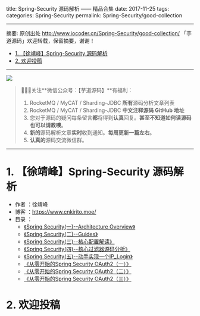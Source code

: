 title: Spring-Security 源码解析 —— 精品合集
date: 2017-11-25
tags:
categories: Spring-Security
permalink: Spring-Security/good-collection

-------

摘要: 原创出处 http://www.iocoder.cn/Spring-Security/good-collection/ 「芋道源码」欢迎转载，保留摘要，谢谢！

- [1. 【徐靖峰】Spring-Security 源码解析](http://www.iocoder.cn/Spring-Security/good-collection/)
- [2. 欢迎投稿](http://www.iocoder.cn/Spring-Security/good-collection/)

-------

![](http://www.iocoder.cn/images/common/wechat_mp_2017_07_31.jpg)

> 🙂🙂🙂关注**微信公众号：【芋道源码】**有福利：
> 1. RocketMQ / MyCAT / Sharding-JDBC **所有**源码分析文章列表
> 2. RocketMQ / MyCAT / Sharding-JDBC **中文注释源码 GitHub 地址**
> 3. 您对于源码的疑问每条留言**都**将得到**认真**回复。**甚至不知道如何读源码也可以请教噢**。
> 4. **新的**源码解析文章**实时**收到通知。**每周更新一篇左右**。  
> 5. **认真的**源码交流微信群。

-------

# 1. 【徐靖峰】Spring-Security 源码解析

* 作者 ：徐靖峰
* 博客 ：https://www.cnkirito.moe/
* 目录 ：
    * [《Spring Security(一)--Architecture Overview》](https://mp.weixin.qq.com/s?__biz=MzUzMTA2NTU2Ng==&mid=2247483860&idx=1&sn=a0d4de91cd9e97b6a0a752f75c172434&chksm=fa497e65cd3ef773b729f36a9adab379d492ae859e34a48ba86be687e487762d346ecce5f129#rd) 
    * [《Spring Security(二)--Guides》](https://mp.weixin.qq.com/s?__biz=MzUzMTA2NTU2Ng==&mid=2247483886&idx=1&sn=0af17e8b96114b05f821c06ec10aeea9&chksm=fa497e5fcd3ef749420215c42465e60610e797521cf3f30d9df9aa29440c9f4aae0933ad3d1f#rd) 
    * [《Spring Security(三)--核心配置解读》](https://mp.weixin.qq.com/s?__biz=MzUzMTA2NTU2Ng==&mid=2247483908&idx=1&sn=4dd136153020aca92582fbb3f794dd1b&chksm=fa497db5cd3ef4a3c07542e6293fc84f4999a0fa07d0a41661c0b59caf057a9602bce6ad147a#rd) 
    * [《Spring Security(四)--核心过滤器源码分析》](https://mp.weixin.qq.com/s?__biz=MzUzMTA2NTU2Ng==&mid=2247483933&idx=1&sn=d7e3a51b20c6d8a51e1c64b31068685d&chksm=fa497daccd3ef4baf88b370700d09db36f3662b0b6a7bac4c94d08dfbcc82cbc19dc24585253#rd) 
    * [《Spring Security(五)--动手实现一个IP_Login》](https://mp.weixin.qq.com/s?__biz=MzUzMTA2NTU2Ng==&mid=2247483980&idx=1&sn=cb40ba4fea5cf100a98896d9a0404a43&chksm=fa497dfdcd3ef4ebdd162db2f674d882fd87d2648c775272a8af238c0500289d439d858804e5#rd) 
    * [《从零开始的Spring Security OAuth2（一）》](https://mp.weixin.qq.com/s?__biz=MzUzMTA2NTU2Ng==&mid=2247484013&idx=1&sn=da6baff361a525abb4699a1208bdc8a8&chksm=fa497ddccd3ef4ca32fb4190337a363aab821eb93ababc7fbcab23ad01bdb13f44e0894a4af6#rd) 
    * [《从零开始的Spring Security OAuth2（二）》](https://mp.weixin.qq.com/s?__biz=MzUzMTA2NTU2Ng==&mid=2247484039&idx=1&sn=822f9bdf0b3833cb2a44920d07831073&chksm=fa497d36cd3ef420dc3bb1482551aae225b8c8e9a74a8eda07e802d6cc0746d6d29ef9664684#rd) 
    * [《从零开始的Spring Security OAuth2（三）》](https://mp.weixin.qq.com/s?__biz=MzUzMTA2NTU2Ng==&mid=2247484068&idx=1&sn=65f2f44e9d284d4cf353d49016ba2af6&chksm=fa497d15cd3ef4032f644ea0a662ee2d5ebdd493a9719b3db66b8846598465cc48c3d0cb3c14#rd) 

# 2. 欢迎投稿


